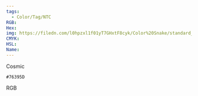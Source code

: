 ```yaml
---
tags:
  - Color/Tag/NTC
RGB:
Hex:
img: https://filedn.com/l0hpzxl1f01yT7GHxtF8cyk/Color%20Snake/standard_csv_to_svg//76395D.svg
CMYK:
HSL:
Name:
---
```

Cosmic
```palette
#76395D
```
RGB
